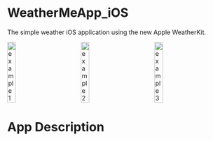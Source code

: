 # WeatherMeApp_iOS

The simple weather iOS application using the new Apple WeatherKit.

<div style="display: flex; justify-content: center;">
  <img src="https://github.com/HelenaL/WeatherMeApp_iOS/assets/5014495/d66cc69b-100d-46f5-97b7-16e25c88b7d3" width="28%" alt="example 1" style="margin-right: 100px;"/>
  <img src="https://github.com/HelenaL/WeatherMeApp_iOS/assets/5014495/79db6b9d-a387-4d3a-8370-732a5c94fcac" width="28%" alt="example 2" style="margin-right: 100px;"/>
  <img src="https://github.com/HelenaL/WeatherMeApp_iOS/assets/5014495/8df3af88-591d-46eb-9666-fdff192470f3" width="28%" alt="example 3" style="margin-right: 100px;"/>
</div>

# App Description
